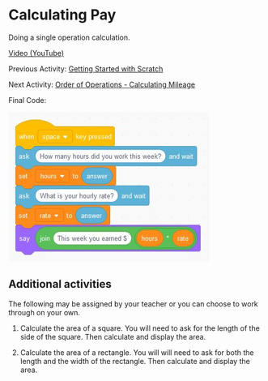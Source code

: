 # Calculating Pay

Doing a single operation calculation.

[Video (YouTube)](https://youtu.be/nVhhQRKqVsI)

Previous Activity: [Getting Started with Scratch](https://github.com/teachintech90/math.code/blob/main/Scratch/000-Getting-Started/README.md)

Next Activity: [Order of Operations - Calculating Mileage](https://github.com/teachintech90/math.code/blob/main/Scratch/002-Order-Of-Operations/README.md)

Final Code:

<img src="calc-pay-final.jpg">

## Additional activities
The following may be assigned by your teacher or you can choose to work through on your own.

1. Calculate the area of a square.  You will need to ask for the length of the side of the square. Then calculate and display the area.

1. Calculate the area of a rectangle.  You will will need to ask for both the length and the width of the rectangle.  Then calculate and display the area.
